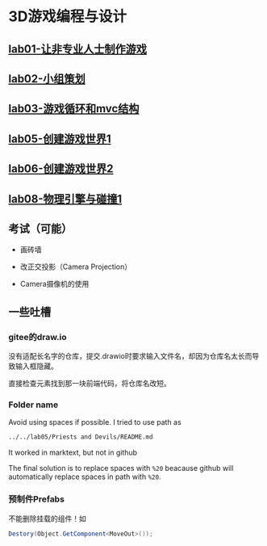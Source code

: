 # 3D游戏编程与设计

## [lab01-让非专业人士制作游戏](w01-introduction)

## [lab02-小组策划](w02-nature-of-game)

## [lab03-游戏循环和mvc结构](w03-discrete-simulation-basic)

## [lab05-创建游戏世界1](w05-building-game-world/PriestsAndDevils)

## [lab06-创建游戏世界2](https://github.com/ArronVague/3D-Computer-Game-Programming-Laboratory/tree/master/lab06/Priests%20and%20Devils-Action%20Separate)

## [lab08-物理引擎与碰撞1](lab08/HitUFO)

## 考试（可能）

- 画砖墙

- 改正交投影（Camera Projection）

- Camera摄像机的使用

## 一些吐槽

### gitee的draw.io

没有适配长名字的仓库，提交.drawio时要求输入文件名，却因为仓库名太长而导致输入框隐藏。

直接检查元素找到那一块前端代码，将仓库名改短。

### Folder name

Avoid using spaces if possible. I tried to use path as

```bash
../../lab05/Priests and Devils/README.md
```

It worked in marktext, but not in github

The final solution is to replace spaces with `%20` beacause github will automatically replace spaces in path with `%20`.

### 预制件Prefabs

不能删除挂载的组件！如

```csharp
Destory(Object.GetComponent<MoveOut>());
```


